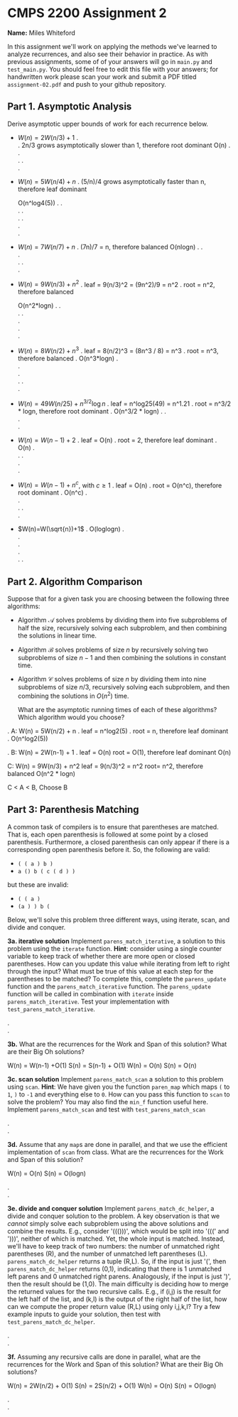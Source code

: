 # CMPS 2200 Assignment 2

**Name:** Miles Whiteford

In this assignment we'll work on applying the methods we've learned to analyze recurrences, and also see their behavior
in practice. As with previous
assignments, some of of your answers will go in `main.py` and `test_main.py`. You
should feel free to edit this file with your answers; for handwritten
work please scan your work and submit a PDF titled `assignment-02.pdf`
and push to your github repository.


## Part 1. Asymptotic Analysis

Derive asymptotic upper bounds of work for each recurrence below.

* $W(n)=2W(n/3)+1$
.  
.  2n/3 grows asymptotically slower than 1, therefore root dominant
  O(n)
. 
.  
. 
.  
. 
 
* $W(n)=5W(n/4)+n$
.  (5/n)/4 grows asymptotically faster than n, therefore leaf dominant

  O(n^log4(5))
.
.  
. 
.  
. 
.  
.  
. 

* $W(n)=7W(n/7)+n$
.  (7n)/7 = n, therefore balanced
  O(nlogn)
. 
.  
.  
. 
.  
.

* $W(n)=9W(n/3)+n^2$
.  leaf = 9(n/3)^2 = (9n^2)/9 = n^2
.  root = n^2, therefore balanced

  O(n^2*logn)
. 
.  
. 
.  
.  
.  
.

* $W(n)=8W(n/2)+n^3$
.  leaf = 8(n/2)^3 = (8n^3 / 8) = n^3
.  root = n^3, therefore balanced
.  O(n^3*logn)
.  
.  
.  
. 
.  
. 


* $W(n)=49W(n/25)+n^{3/2}\log n$
.  leaf = n^log25(49) = n^1.21
.  root = n^3/2 * logn, therefore root dominant
.  O(n^3/2 * logn)
. 
.  
.  
.  

* $W(n)=W(n-1)+2$
.  leaf = O(n)
.  root = 2, therefore leaf dominant
. O(n)
.  
. 
.  
.  
.  

* $W(n)= W(n-1)+n^c$, with $c\geq 1$
.  leaf = O(n)
.  root = O(n^c), therefore root dominant
.  O(n^c)
.  
.  
. 
.  
. 

* $W(n)=W(\sqrt{n})+1$
.  O(loglogn)
.  
.  
.  
.  
. 
. 


## Part 2. Algorithm Comparison

Suppose that for a given task you are choosing between the following three algorithms:

  * Algorithm $\mathcal{A}$ solves problems by dividing them into
      five subproblems of half the size, recursively solving each
      subproblem, and then combining the solutions in linear time.
    
  * Algorithm $\mathcal{B}$ solves problems of size $n$ by
      recursively solving two subproblems of size $n-1$ and then
      combining the solutions in constant time.
    
  * Algorithm $\mathcal{C}$ solves problems of size $n$ by dividing
      them into nine subproblems of size $n/3$, recursively solving
      each subproblem, and then combining the solutions in $O(n^2)$
      time.

    What are the asymptotic running times of each of these algorithms?
    Which algorithm would you choose?


.  A: W(n) = 5W(n/2) + n
.  leaf = n^log2(5)
.  root = n, therefore leaf dominant
.  O(n^log2(5))

. B: W(n) = 2W(n-1) + 1
. leaf = O(n)
  root = O(1), therefore leaf dominant
  O(n)

  C: W(n) = 9W(n/3) + n^2
  leaf = 9(n/3)^2 = n^2
  root= n^2, therefore balanced
  O(n^2 * logn)

C < A < B, Choose B
  

## Part 3: Parenthesis Matching

A common task of compilers is to ensure that parentheses are matched. That is, each open parenthesis is followed at some point by a closed parenthesis. Furthermore, a closed parenthesis can only appear if there is a corresponding open parenthesis before it. So, the following are valid:

- `( ( a ) b )`
- `a () b ( c ( d ) )`

but these are invalid:

- `( ( a )`
- `(a ) ) b (`

Below, we'll solve this problem three different ways, using iterate, scan, and divide and conquer.

**3a. iterative solution** Implement `parens_match_iterative`, a solution to this problem using the `iterate` function. **Hint**: consider using a single counter variable to keep track of whether there are more open or closed parentheses. How can you update this value while iterating from left to right through the input? What must be true of this value at each step for the parentheses to be matched? To complete this, complete the `parens_update` function and the `parens_match_iterative` function. The `parens_update` function will be called in combination with `iterate` inside `parens_match_iterative`. Test your implementation with `test_parens_match_iterative`.


.  
. 



**3b.** What are the recurrences for the Work and Span of this solution? What are their Big Oh solutions?

W(n) = W(n-1) +O(1)
S(n) = S(n-1) + O(1)
W(n) = O(n)
S(n) = O(n)




**3c. scan solution** Implement `parens_match_scan` a solution to this problem using `scan`. **Hint**: We have given you the function `paren_map` which maps `(` to `1`, `)` to `-1` and everything else to `0`. How can you pass this function to `scan` to solve the problem? You may also find the `min_f` function useful here. Implement `parens_match_scan` and test with `test_parens_match_scan`

.  
. 



**3d.** Assume that any `map`s are done in parallel, and that we use the efficient implementation of `scan` from class. What are the recurrences for the Work and Span of this solution? 

W(n) = O(n)
S(n) = O(logn)

.  
.  




**3e. divide and conquer solution** Implement `parens_match_dc_helper`, a divide and conquer solution to the problem. A key observation is that we *cannot* simply solve each subproblem using the above solutions and combine the results. E.g., consider '((()))', which would be split into '(((' and ')))', neither of which is matched. Yet, the whole input is matched. Instead, we'll have to keep track of two numbers: the number of unmatched right parentheses (R), and the number of unmatched left parentheses (L). `parens_match_dc_helper` returns a tuple (R,L). So, if the input is just '(', then `parens_match_dc_helper` returns (0,1), indicating that there is 1 unmatched left parens and 0 unmatched right parens. Analogously, if the input is just ')', then the result should be (1,0). The main difficulty is deciding how to merge the returned values for the two recursive calls. E.g., if (i,j) is the result for the left half of the list, and (k,l) is the output of the right half of the list, how can we compute the proper return value (R,L) using only i,j,k,l? Try a few example inputs to guide your solution, then test with `test_parens_match_dc_helper`.



.  
. 





**3f.** Assuming any recursive calls are done in parallel, what are the recurrences for the Work and Span of this solution? What are their Big Oh solutions?

W(n) = 2W(n/2) + O(1)
S(n) = 2S(n/2) + O(1)
W(n) = O(n)
S(n) = O(logn)

.  
. 


 
 


